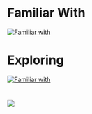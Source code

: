 # Familiar With
[![Familiar with](https://skillicons.dev/icons?i=discord,github,css,html,js,react,php,jquery,nodejs,mysql,mongodb,postgres&theme=light)](https://www.kasperg.net)

# Exploring
[![Familiar with](https://skillicons.dev/icons?i=docker,unreal,cpp,cs&theme=light)](https://www.kasperg.net)

# 
![](https://komarev.com/ghpvc/?username=Cashper&color=brightgreen)